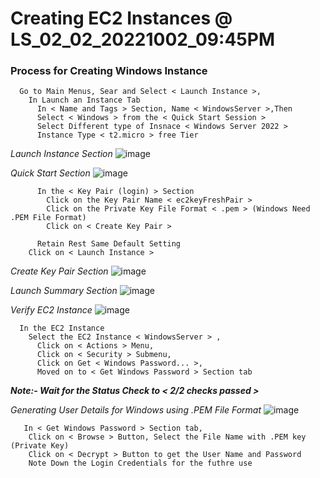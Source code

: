 
# Creating EC2 Instances @ LS_02_02_20221002_09:45PM


### Process for Creating Windows Instance ###
```
  Go to Main Menus, Sear and Select < Launch Instance >, 
    In Launch an Instance Tab
      In < Name and Tags > Section, Name < WindowsServer >,Then
      Select < Windows > from the < Quick Start Session > 
      Select Different type of Insnace < Windows Server 2022 >
      Instance Type < t2.micro > free Tier
```
_Launch Instance Section_
![image](https://user-images.githubusercontent.com/111234771/201285861-6e9363f4-5ee4-40bc-b9a1-59b3e52ade43.png)

_Quick Start Section_
![image](https://user-images.githubusercontent.com/111234771/201286270-b8b4aed5-c6cd-40b5-961c-415470c36cbb.png)

```
      In the < Key Pair (login) > Section
        Click on the Key Pair Name < ec2keyFreshPair >
        Click on the Private Key File Format < .pem > (Windows Need .PEM File Format)
        Click on < Create Key Pair >
      
      Retain Rest Same Default Setting
    Click on < Launch Instance >
```
_Create Key Pair Section_
![image](https://user-images.githubusercontent.com/111234771/201286421-68c5a07f-464e-4a1e-b772-523dc962e8b1.png)

_Launch Summary Section_
![image](https://user-images.githubusercontent.com/111234771/201286960-474f067d-0856-4abb-87f7-b32ae930be70.png)

_Verify EC2 Instance_
![image](https://user-images.githubusercontent.com/111234771/201289310-7077da0e-c399-41ae-a834-6549a07715c5.png)


```
  In the EC2 Instance
    Select the EC2 Instance < WindowsServer > , 
      Click on < Actions > Menu, 
      Click on < Security > Submenu,
      Click on Get < Windows Password... >,
      Moved on to < Get Windows Password > Section tab
```
***Note:- Wait for the Status Check to < 2/2 checks passed >***

_Generating User Details for Windows using .PEM File Format_
![image](https://user-images.githubusercontent.com/111234771/201287198-c0c7fa98-702a-4ede-a713-041ea42c3fdd.png)

```
   In < Get Windows Password > Section tab,
    Click on < Browse > Button, Select the File Name with .PEM key (Private Key)
    Click on < Decrypt > Button to get the User Name and Password
    Note Down the Login Credentials for the futhre use
```

